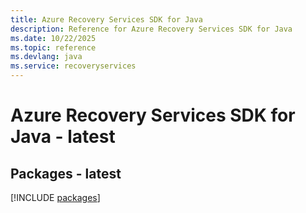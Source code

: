 ```yaml
---
title: Azure Recovery Services SDK for Java
description: Reference for Azure Recovery Services SDK for Java
ms.date: 10/22/2025
ms.topic: reference
ms.devlang: java
ms.service: recoveryservices
---
```

# Azure Recovery Services SDK for Java - latest
## Packages - latest
[!INCLUDE [packages](recovery-services-index.md)]